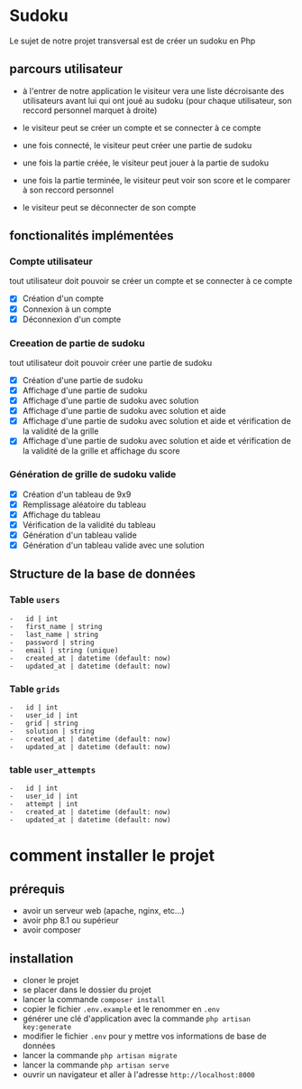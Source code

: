 # Sudoku

Le sujet de notre projet transversal est de créer un sudoku en Php

## parcours utilisateur

- à l'entrer de notre application le visiteur vera une liste décroisante des utilisateurs avant lui qui ont joué au sudoku (pour chaque utilisateur, son reccord personnel marquet à droite)

- le visiteur peut se créer un compte et se connecter à ce compte

- une fois connecté, le visiteur peut créer une partie de sudoku

- une fois la partie créée, le visiteur peut jouer à la partie de sudoku

- une fois la partie terminée, le visiteur peut voir son score et le comparer à son reccord personnel

- le visiteur peut se déconnecter de son compte

## fonctionalités implémentées

### Compte utilisateur

tout utilisateur doit pouvoir se créer un compte et se connecter à ce compte

- [x] Création d'un compte
- [x] Connexion à un compte
- [x] Déconnexion d'un compte

### Creeation de partie de sudoku

tout utilisateur doit pouvoir créer une partie de sudoku

- [x] Création d'une partie de sudoku
- [x] Affichage d'une partie de sudoku
- [x] Affichage d'une partie de sudoku avec solution
- [x] Affichage d'une partie de sudoku avec solution et aide
- [x] Affichage d'une partie de sudoku avec solution et aide et vérification de la validité de la grille
- [x] Affichage d'une partie de sudoku avec solution et aide et vérification de la validité de la grille et affichage du score

### Génération de grille de sudoku valide

- [x] Création d'un tableau de 9x9
- [x] Remplissage aléatoire du tableau
- [x] Affichage du tableau
- [x] Vérification de la validité du tableau
- [x] Génération d'un tableau valide
- [x] Génération d'un tableau valide avec une solution

## Structure de la base de données

### Table `users`

    -   id | int
    -   first_name | string
    -   last_name | string
    -   password | string
    -   email | string (unique)
    -   created_at | datetime (default: now)
    -   updated_at | datetime (default: now)

### Table `grids`

    -   id | int
    -   user_id | int
    -   grid | string
    -   solution | string
    -   created_at | datetime (default: now)
    -   updated_at | datetime (default: now)

### table `user_attempts`

    -   id | int
    -   user_id | int
    -   attempt | int
    -   created_at | datetime (default: now)
    -   updated_at | datetime (default: now)

# comment installer le projet

## prérequis

- avoir un serveur web (apache, nginx, etc...)
- avoir php 8.1 ou supérieur
- avoir composer

## installation

- cloner le projet
- se placer dans le dossier du projet
- lancer la commande `composer install`
- copier le fichier `.env.example` et le renommer en `.env`
- générer une clé d'application avec la commande `php artisan key:generate`
- modifier le fichier `.env` pour y mettre vos informations de base de données
- lancer la commande `php artisan migrate`
- lancer la commande `php artisan serve`
- ouvrir un navigateur et aller à l'adresse `http://localhost:8000`
